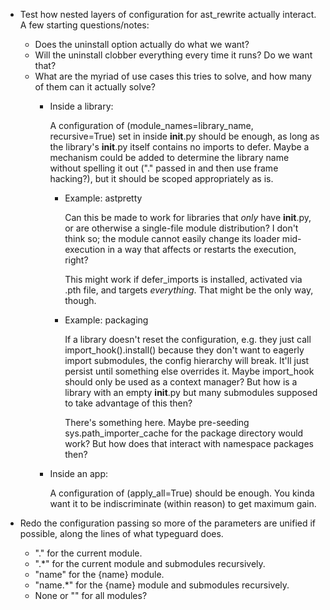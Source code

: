 -   Test how nested layers of configuration for ast_rewrite actually interact. A few starting questions/notes:
    -   Does the uninstall option actually do what we want?
    -   Will the uninstall clobber everything every time it runs? Do we want that?
    -   What are the myriad of use cases this tries to solve, and how many of them can it actually solve?
        -   Inside a library:

            A configuration of (module_names=library_name, recursive=True) set in inside __init__.py should be enough, as
            long as the library's __init__.py itself contains no imports to defer. Maybe a mechanism could be added to
            determine the library name without spelling it out ("." passed in and then use frame hacking?), but it should
            be scoped appropriately as is.

            -   Example: astpretty

                Can this be made to work for libraries that *only* have __init__.py, or are otherwise a single-file module
                distribution? I don't think so; the module cannot easily change its loader mid-execution in a way that
                affects or restarts the execution, right?

                This might work if defer_imports is installed, activated via .pth file, and targets *everything*. That might
                be the only way, though.

            -   Example: packaging

                If a library doesn't reset the configuration, e.g. they just call import_hook().install() because they don't
                want to eagerly import submodules, the config hierarchy will break. It'll just persist until something else
                overrides it. Maybe import_hook should only be used as a context manager? But how is a library with an empty
                __init__.py but many submodules supposed to take advantage of this then?

                There's something here. Maybe pre-seeding sys.path_importer_cache for the package directory would work? But
                how does that interact with namespace packages then?

        -   Inside an app:

            A configuration of (apply_all=True) should be enough. You kinda want it to be indiscriminate (within reason) to
            get maximum gain.

-   Redo the configuration passing so more of the parameters are unified if possible, along the lines of what typeguard does.
    -   "." for the current module.
    -   ".*" for the current module and submodules recursively.
    -   "name" for the {name} module.
    -   "name.*" for the {name} module and submodules recursively.
    -   None or "" for all modules?